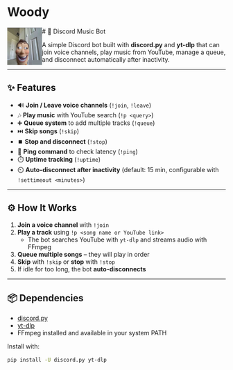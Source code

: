 # Woody
<img src="woody.png" alt="Logo" width="80" align="left" />
# 🎵 Discord Music Bot

A simple Discord bot built with **discord.py** and **yt-dlp** that can join voice channels, play music from YouTube, manage a queue, and disconnect automatically after inactivity.  

---

## ✨ Features

- 🔊 **Join / Leave voice channels** (`!join`, `!leave`)  
- 🎶 **Play music** with YouTube search (`!p <query>`)  
- ➕ **Queue system** to add multiple tracks (`!queue`)  
- ⏭️ **Skip songs** (`!skip`)  
- ⏹️ **Stop and disconnect** (`!stop`)  
- 🏓 **Ping command** to check latency (`!ping`)  
- ⏱️ **Uptime tracking** (`!uptime`)  
- ⏲️ **Auto-disconnect after inactivity** (default: 15 min, configurable with `!settimeout <minutes>`)  

---

## ⚙️ How It Works

1. **Join a voice channel** with `!join`  
2. **Play a track** using `!p <song name or YouTube link>`  
   - The bot searches YouTube with `yt-dlp` and streams audio with FFmpeg  
3. **Queue multiple songs** – they will play in order  
4. **Skip** with `!skip` or **stop** with `!stop`  
5. If idle for too long, the bot **auto-disconnects**  

---

## 📦 Dependencies

- [discord.py](https://github.com/Rapptz/discord.py)  
- [yt-dlp](https://github.com/yt-dlp/yt-dlp)  
- FFmpeg installed and available in your system PATH  

Install with:

```bash
pip install -U discord.py yt-dlp

